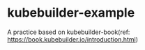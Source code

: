 # kubebuilder-example
A practice based on kubebuilder-book(ref: https://book.kubebuilder.io/introduction.html)
